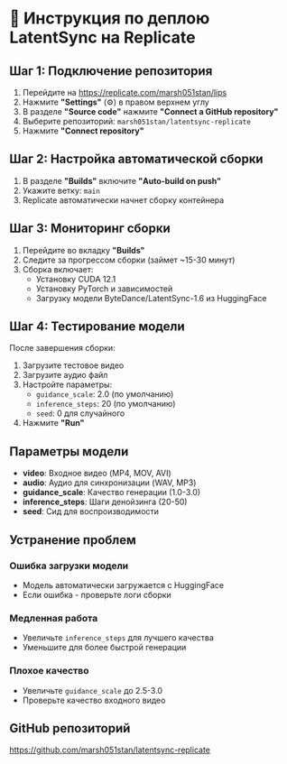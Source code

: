 # 🚀 Инструкция по деплою LatentSync на Replicate

## Шаг 1: Подключение репозитория

1. Перейдите на https://replicate.com/marsh051stan/lips
2. Нажмите **"Settings"** (⚙️) в правом верхнем углу
3. В разделе **"Source code"** нажмите **"Connect a GitHub repository"**
4. Выберите репозиторий: `marsh051stan/latentsync-replicate`
5. Нажмите **"Connect repository"**

## Шаг 2: Настройка автоматической сборки

1. В разделе **"Builds"** включите **"Auto-build on push"**
2. Укажите ветку: `main`
3. Replicate автоматически начнет сборку контейнера

## Шаг 3: Мониторинг сборки

1. Перейдите во вкладку **"Builds"**
2. Следите за прогрессом сборки (займет ~15-30 минут)
3. Сборка включает:
   - Установку CUDA 12.1
   - Установку PyTorch и зависимостей
   - Загрузку модели ByteDance/LatentSync-1.6 из HuggingFace

## Шаг 4: Тестирование модели

После завершения сборки:
1. Загрузите тестовое видео
2. Загрузите аудио файл
3. Настройте параметры:
   - `guidance_scale`: 2.0 (по умолчанию)
   - `inference_steps`: 20 (по умолчанию)
   - `seed`: 0 для случайного
4. Нажмите **"Run"**

## Параметры модели

- **video**: Входное видео (MP4, MOV, AVI)
- **audio**: Аудио для синхронизации (WAV, MP3)
- **guidance_scale**: Качество генерации (1.0-3.0)
- **inference_steps**: Шаги денойзинга (20-50)
- **seed**: Сид для воспроизводимости

## Устранение проблем

### Ошибка загрузки модели
- Модель автоматически загружается с HuggingFace
- Если ошибка - проверьте логи сборки

### Медленная работа
- Увеличьте `inference_steps` для лучшего качества
- Уменьшите для более быстрой генерации

### Плохое качество
- Увеличьте `guidance_scale` до 2.5-3.0
- Проверьте качество входного видео

## GitHub репозиторий
https://github.com/marsh051stan/latentsync-replicate
